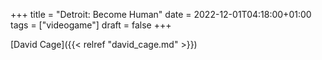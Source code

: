 +++
title = "Detroit: Become Human"
date = 2022-12-01T04:18:00+01:00
tags = ["videogame"]
draft = false
+++

[David Cage]({{< relref "david_cage.md" >}})

